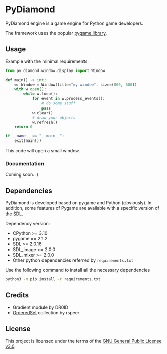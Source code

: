 # PyDiamond
PyDiamond engine is a game engine for Python game developers.

The framework uses the popular [pygame library](https://github.com/pygame/pygame/).

## Usage
Example with the minimal requirements:
```py
from py_diamond.window.display import Window

def main() -> int:
    w: Window = Window(title="my window", size=(800, 600))
    with w.open():
        while w.loop():
            for event in w.process_events():
                # do some stuff
                pass
            w.clear()
            # draw your objects
            w.refresh()
    return 0

if __name__ == "__main__":
    exit(main())
```
This code will open a small window.

### Documentation
Coming soon. :)

## Dependencies


PyDiamond is developed based on pygame and Python (obviously). In addition, some features of Pygame are available with a specific version of the SDL.

Dependency version:
- CPython >= 3.10
- pygame == 2.1.2
- SDL >= 2.0.16
- SDL_image >= 2.0.0
- SDL_mixer >= 2.0.0
- Other python dependencies referred by `requirements.txt`

Use the following command to install all the necessary dependencies
```sh
python3 -m pip install -r requirements.txt
```

## Credits
- Gradient module by DR0ID
- [OrderedSet](https://github.com/rspeer/ordered-set) collection by rspeer

## License
This project is licensed under the terms of the [GNU General Public License v3.0](https://github.com/francis-clairicia/PyDiamond/blob/main/LICENSE).
